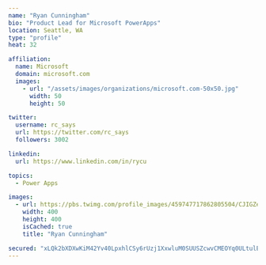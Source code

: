 ```yaml
---
name: "Ryan Cunningham"
bio: "Product Lead for Microsoft PowerApps"
location: Seattle, WA
type: "profile"
heat: 32

affiliation:
  name: Microsoft
  domain: microsoft.com
  images:
    - url: "/assets/images/organizations/microsoft.com-50x50.jpg"
      width: 50
      height: 50

twitter:
  username: rc_says
  url: https://twitter.com/rc_says
  followers: 3002

linkedin:
  url: https://www.linkedin.com/in/rycu

topics:
  - Power Apps

images:
  - url: https://pbs.twimg.com/profile_images/459747717862805504/CJIGZejd_400x400.png
    width: 400
    height: 400
    isCached: true
    title: "Ryan Cunningham"

secured: "xLQk2bXDXwKiM42Yv40LpxhlCSy6rUzj1XxwluM0SUUSZcwvCMEOYq0ULtulEkiacdePUQ4XH3z0s6I3teWu8Fj/wWpXLPlR2CbVrGVqGXCUcCgmmWIORx7MDQPzDY9XBS9NnayX1tkmma3sULvzgigCuAEc4AWdQfVGRrdD9KAKXVEtvgr4XWOtvaVuWDIJznSHUQhKkNJEYLgT5y7GEPMUdTjYtOGr/1y2gHmE5CjJlHtFHmTgsn0IV16icGibMbOdg2GvspVzaLxLgflTxtINLtniNLYt8qCFOHtJ6VnqWDSfKRKQDye7Q/5jYl/+ORNRw/qJFOTg8I8BoNNa4aYSGRuopQWSfJRAMaG4wxlzU0dYcGoG3ZNtZMviCz+TA3UNGWgEktv6gAuXFtCsPEFl10GobdVEXISs8rMK3Ww=;dEgjq/qb9425lUe4FIHpww=="
---
```


